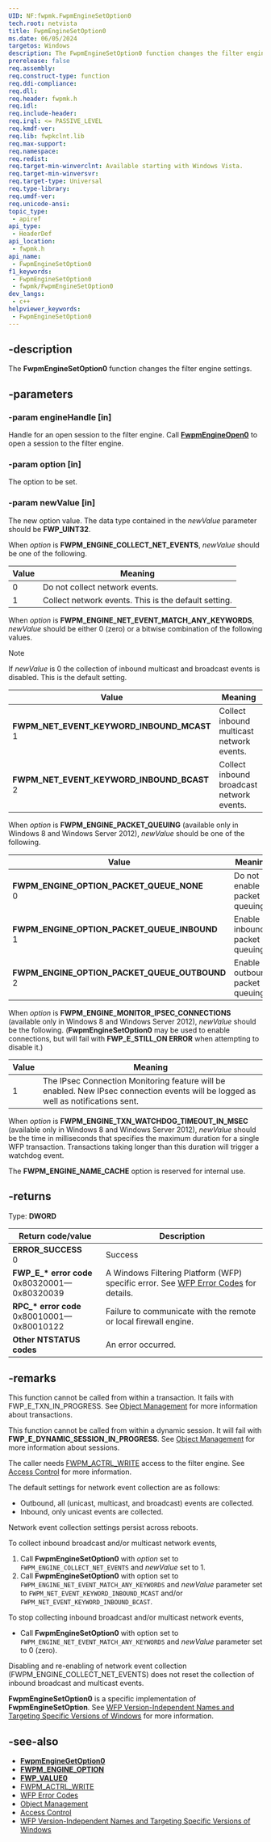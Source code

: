 ```yaml
---
UID: NF:fwpmk.FwpmEngineSetOption0
tech.root: netvista
title: FwpmEngineSetOption0
ms.date: 06/05/2024
targetos: Windows
description: The FwpmEngineSetOption0 function changes the filter engine settings.
prerelease: false
req.assembly: 
req.construct-type: function
req.ddi-compliance: 
req.dll: 
req.header: fwpmk.h
req.idl: 
req.include-header: 
req.irql: <= PASSIVE_LEVEL
req.kmdf-ver: 
req.lib: fwpkclnt.lib
req.max-support: 
req.namespace: 
req.redist: 
req.target-min-winverclnt: Available starting with Windows Vista.
req.target-min-winversvr: 
req.target-type: Universal
req.type-library: 
req.umdf-ver: 
req.unicode-ansi: 
topic_type:
 - apiref
api_type:
 - HeaderDef
api_location:
 - fwpmk.h
api_name:
 - FwpmEngineSetOption0
f1_keywords:
 - FwpmEngineSetOption0
 - fwpmk/FwpmEngineSetOption0
dev_langs:
 - c++
helpviewer_keywords:
 - FwpmEngineSetOption0
---
```


## -description

The **FwpmEngineSetOption0** function changes the filter engine settings.

## -parameters

### -param engineHandle [in]

Handle for an open session to the filter engine. Call **[FwpmEngineOpen0](nf-fwpmk-fwpmengineopen0.md)** to open a session to the filter engine.

### -param option [in]

The option to be set.

### -param newValue [in]

The new option value. The data type contained in the *newValue* parameter should be **FWP_UINT32**.

When *option* is **FWPM_ENGINE_COLLECT_NET_EVENTS**, *newValue* should be one of the following.

| Value | Meaning |
| --- | --- |
| 0 | Do not collect network events. |
| 1 | Collect network events. This is the default setting. |

When *option* is **FWPM_ENGINE_NET_EVENT_MATCH_ANY_KEYWORDS**, *newValue* should be either 0 (zero) or a bitwise combination of the following values.

> [!NOTE]
> If *newValue* is 0 the collection of inbound multicast and broadcast events is disabled. This is the default setting.

| Value | Meaning |
| --- | --- |
| **FWPM_NET_EVENT_KEYWORD_INBOUND_MCAST**<br>1 | Collect inbound multicast network events. |
| **FWPM_NET_EVENT_KEYWORD_INBOUND_BCAST**<br>2 | Collect inbound broadcast network events. |

When *option* is **FWPM_ENGINE_PACKET_QUEUING** (available only in Windows 8 and Windows Server 2012), *newValue* should be one of the following.

| Value | Meaning |
| --- | --- |
| **FWPM_ENGINE_OPTION_PACKET_QUEUE_NONE**<br>0 | Do not enable packet queuing. |
| **FWPM_ENGINE_OPTION_PACKET_QUEUE_INBOUND**<br>1 | Enable inbound packet queuing. |
| **FWPM_ENGINE_OPTION_PACKET_QUEUE_OUTBOUND**<br>2 | Enable outbound packet queuing. |

When *option* is **FWPM_ENGINE_MONITOR_IPSEC_CONNECTIONS** (available only in Windows 8 and Windows Server 2012), *newValue* should be the following. (**FwpmEngineSetOption0** may be used to enable connections, but will fail with **FWP_E_STILL_ON ERROR** when attempting to disable it.)

| Value | Meaning |
| --- | --- |
| 1 | The IPsec Connection Monitoring feature will be enabled. New IPsec connection events will be logged as well as notifications sent. |

When *option* is **FWPM_ENGINE_TXN_WATCHDOG_TIMEOUT_IN_MSEC** (available only in Windows 8 and Windows Server 2012), *newValue* should be the time in milliseconds that specifies the maximum duration for a single WFP transaction.  Transactions taking longer than this duration will trigger a watchdog event.

The **FWPM_ENGINE_NAME_CACHE**  option is reserved for internal use.

## -returns

Type: **DWORD**

| Return code/value | Description |
|---|---|
| **ERROR_SUCCESS**<br>0 | Success |
| **FWP_E_\* error code**<br>0x80320001—0x80320039 | A Windows Filtering Platform (WFP) specific error. See [WFP Error Codes](/windows/win32/fwp/wfp-error-codes) for details. |
| **RPC_\* error code**<br>0x80010001—0x80010122 | Failure to communicate with the remote or local firewall engine. |
| **Other NTSTATUS codes** | An error occurred. |

## -remarks

This function cannot be called from within a transaction. It fails with FWP_E_TXN_IN_PROGRESS. See [Object Management](/windows/desktop/FWP/object-management) for more information about transactions.

This function cannot be called from within a dynamic session. It will fail with **FWP_E_DYNAMIC_SESSION_IN_PROGRESS**. See [Object Management](/windows/desktop/FWP/object-management) for more information about sessions.

The caller needs [FWPM_ACTRL_WRITE](/windows/desktop/FWP/access-right-identifiers) access to the filter engine. See [Access Control](/windows/desktop/FWP/access-control) for more information.

The default settings for network event collection are as follows:

- Outbound, all (unicast, multicast, and broadcast) events are collected.
- Inbound, only unicast events are collected.

Network event collection settings persist across reboots.

To collect inbound broadcast and/or multicast network events,

1. Call **FwpmEngineSetOption0** with *option* set to `FWPM_ENGINE_COLLECT_NET_EVENTS` and *newValue* set to 1.
1. Call **FwpmEngineSetOption0** with option set to `FWPM_ENGINE_NET_EVENT_MATCH_ANY_KEYWORDS` and *newValue* parameter set to `FWPM_NET_EVENT_KEYWORD_INBOUND_MCAST` and/or `FWPM_NET_EVENT_KEYWORD_INBOUND_BCAST`.

To stop collecting inbound broadcast and/or multicast network events,

- Call **FwpmEngineSetOption0** with option set to `FWPM_ENGINE_NET_EVENT_MATCH_ANY_KEYWORDS` and *newValue* parameter set to 0 (zero).

Disabling and re-enabling of network event collection (FWPM_ENGINE_COLLECT_NET_EVENTS) does not reset the collection of inbound broadcast and multicast events.

**FwpmEngineSetOption0** is a specific implementation of **FwpmEngineSetOption**. See [WFP Version-Independent Names and Targeting Specific Versions of Windows](/windows/desktop/FWP/wfp-version-independent-names-and-targeting-specific-versions-of-windows) for more information.

## -see-also

- **[FwpmEngineGetOption0](nf-fwpmk-fwpmenginegetoption0.md)**
- **[FWPM_ENGINE_OPTION](/windows/desktop/api/fwpmtypes/ne-fwpmtypes-fwpm_engine_option)**
- **[FWP_VALUE0](/windows/desktop/api/fwptypes/ns-fwptypes-fwp_value0)**
- [FWPM_ACTRL_WRITE](/windows/desktop/FWP/access-right-identifiers)
- [WFP Error Codes](/windows/win32/fwp/wfp-error-codes)
- [Object Management](/windows/desktop/FWP/object-management)
- [Access Control](/windows/desktop/FWP/access-control)
- [WFP Version-Independent Names and Targeting Specific Versions of Windows](/windows/desktop/FWP/wfp-version-independent-names-and-targeting-specific-versions-of-windows)
